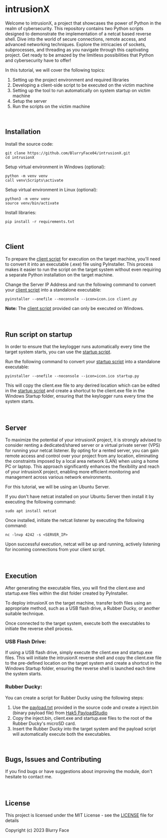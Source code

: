 # intrusionX
Welcome to intrusionX, a project that showcases the power of Python in the realm of cybersecurity. This repository contains two Python scripts designed to
demonstrate the implementation of a netcat based reverse shell. Dive into the world of secure connections, remote access, and advanced networking techniques. Explore
the intricacies of sockets, subprocesses, and threading as you navigate through this captivating project. Get ready to be amazed by the limitless possibilities that
Python and cybersecurity have to offer!

In this tutorial, we will cover the following topics:

1. Setting up the project environment and required libraries
2. Developing a client-side script to be executed on the victim machine
3. Setting up the tool to run automatically on system startup on victim machine
4. Setup the server
5. Run the scripts on the victim machine
<br>

## Installation
Install the source code:
```
git clone https://github.com/BlurryFace04/intrusionX.git
cd intrusionX
```

Setup virtual environment in Windows (optional):
```
python -m venv venv
call venv\Scripts\activate
```

Setup virtual environment in Linux (optional):
```
python3 -m venv venv
source venv/bin/activate
```

Install libraries:
```
pip install -r requirements.txt
```
<br>

## Client
To prepare the [client script](https://github.com/BlurryFace04/intrusionX/blob/main/client.py) for execution on the target machine, you'll need to convert it into an
executable (.exe) file using PyInstaller. This process makes it easier to run the script on the target system without even requiring a separate Python installation on
the target machine.

Change the Server IP Address and run the following command to convert your [client script](https://github.com/BlurryFace04/intrusionX/blob/main/client.py) into a
standalone executable:
```
pyinstaller --onefile --noconsole --icon=icon.ico client.py
```
**Note:** The [client script](https://github.com/BlurryFace04/intrusionX/blob/main/client.py) provided can only be executed on Windows.
<br><br><br>

## Run script on startup
In order to ensure that the keylogger runs automatically every time the target system starts, you can use the 
[startup script](https://github.com/BlurryFace04/intrusionX/blob/main/startup.py).

Run the following command to convert your [startup script](https://github.com/BlurryFace04/intrusionX/blob/main/startup.py) into a standalone executable:
```
pyinstaller --onefile --noconsole --icon=icon.ico startup.py
```
This will copy the client.exe file to any derired location which can be edited in the [startup script](https://github.com/BlurryFace04/intrusionX/blob/main/startup.py)
and create a shortcut to the client.exe file in the Windows Startup folder, ensuring that the keylogger runs every time the system starts.
<br><br><br>

## Server
To maximize the potential of your intrusionX project, it is strongly advised to consider renting a dedicated/shared server or a virtual private server (VPS) for
running your netcat listener. By opting for a rented server, you can gain remote access and control over your project from any location, eliminating the constraints
imposed by a local area network (LAN) when using a home PC or laptop. This approach significantly enhances the flexibility and reach of your intrusionX project,
enabling more efficient monitoring and management across various network environments.

For this tutorial, we will be using an Ubuntu Server.

If you don't have netcat installed on your Ubuntu Server then install it by executing the following command:
```
sudo apt install netcat
```
Once installed, initiate the netcat listener by executing the following command:
```
nc -lnvp 4242 -s <SERVER_IP>
```
Upon successful execution, netcat will be up and running, actively listening for incoming connections from your client script.
<br><br><br>

## Execution
After generating the executable files, you will find the client.exe and startup.exe files within the dist folder created by PyInstaller.

To deploy intrusionX on the target machine, transfer both files using an appropriate method, such as a USB flash drive, a Rubber Ducky, or another suitable technique.

Once connected to the target system, execute both the executables to initiate the reverse shell process.

### USB Flash Drive:
If using a USB flash drive, simply execute the client.exe and startup.exe files. This will initiate the intrusionX reverse shell and copy the client.exe file to the
pre-defined location on the target system and create a shortcut in the Windows Startup folder, ensuring the reverse shell is launched each time the system starts.

### Rubber Ducky:
You can create a script for Rubber Ducky using the following steps:

1. Use the [payload.txt](https://github.com/BlurryFace04/intrusionX/blob/main/payload.txt) provided in the source code and create a inject.bin (binary payload file)
from [Hak5 PayloadStudio](https://payloadstudio.hak5.org/community/)
2. Copy the inject.bin, client.exe and startup.exe files to the root of the Rubber Ducky's microSD card.
3. Insert the Rubber Ducky into the target system and the payload script will automatically execute both the executables. 
<br>

## Bugs, Issues and Contributing
If you find bugs or have suggestions about improving the module, don't hesitate to contact me.
<br><br><br>

## License
This project is licensed under the MIT License - see the [LICENSE](https://github.com/BlurryFace04/intrusionX/blob/main/LICENSE) file for details

Copyright (c) 2023 Blurry Face
